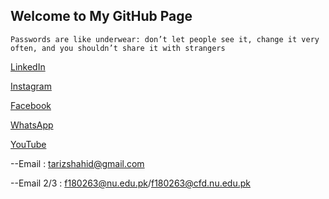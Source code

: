 ## Welcome to My GitHub Page

`Passwords are like underwear: don’t let people see it, change it very often, and you shouldn’t share it with strangers`

[LinkedIn](https://www.linkedin.com/in/tar1z)

[Instagram](https://www.instagram.com/tar1z_)

[Facebook](https://www.facebook.com/tar1z)

[WhatsApp](https://wa.me/923002209985)

[YouTube](https://www.youtube.com/channel/UCgPa0F1gCTwWr8JpOlQCQpg)


--Email : tarizshahid@gmail.com

--Email 2/3 : f180263@nu.edu.pk/f180263@cfd.nu.edu.pk
